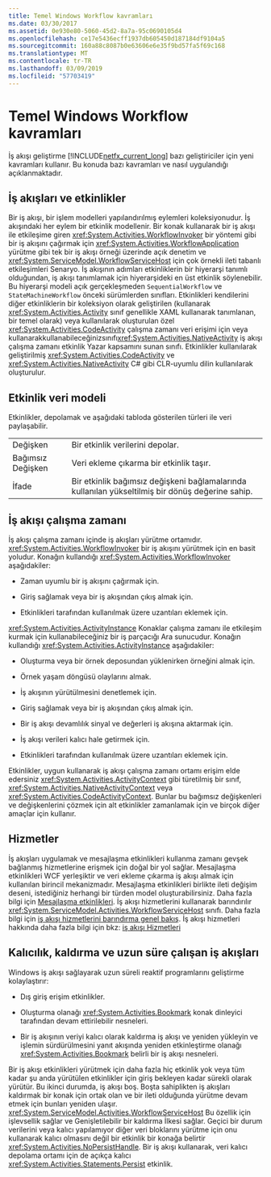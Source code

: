 ```yaml
---
title: Temel Windows Workflow kavramları
ms.date: 03/30/2017
ms.assetid: 0e930e80-5060-45d2-8a7a-95c0690105d4
ms.openlocfilehash: ce17e5436ecff1937db605450d187184df9104a5
ms.sourcegitcommit: 160a88c8087b0e63606e6e35f9bd57fa5f69c168
ms.translationtype: MT
ms.contentlocale: tr-TR
ms.lasthandoff: 03/09/2019
ms.locfileid: "57703419"
---
```

# <a name="fundamental-windows-workflow-concepts"></a>Temel Windows Workflow kavramları
İş akışı geliştirme [!INCLUDE[netfx_current_long](../../../includes/netfx-current-long-md.md)] bazı geliştiriciler için yeni kavramları kullanır. Bu konuda bazı kavramları ve nasıl uygulandığı açıklanmaktadır.  
  
## <a name="workflows-and-activities"></a>İş akışları ve etkinlikler  
 Bir iş akışı, bir işlem modelleri yapılandırılmış eylemleri koleksiyonudur. İş akışındaki her eylem bir etkinlik modellenir. Bir konak kullanarak bir iş akışı ile etkileşime giren <xref:System.Activities.WorkflowInvoker> bir yöntemi gibi bir iş akışını çağırmak için <xref:System.Activities.WorkflowApplication> yürütme gibi tek bir iş akışı örneği üzerinde açık denetim ve <xref:System.ServiceModel.WorkflowServiceHost> için çok örnekli ileti tabanlı etkileşimleri Senaryo. İş akışının adımları etkinliklerin bir hiyerarşi tanımlı olduğundan, iş akışı tanımlamak için hiyerarşideki en üst etkinlik söylenebilir. Bu hiyerarşi modeli açık gerçekleşmeden `SequentialWorkflow` ve `StateMachineWorkflow` önceki sürümlerden sınıfları. Etkinlikleri kendilerini diğer etkinliklerin bir koleksiyon olarak geliştirilen (kullanarak <xref:System.Activities.Activity> sınıf genellikle XAML kullanarak tanımlanan, bir temel olarak) veya kullanılarak oluşturulan özel <xref:System.Activities.CodeActivity> çalışma zamanı veri erişimi için veya kullanarakkullanabileceğinizsınıfı<xref:System.Activities.NativeActivity> iş akışı çalışma zamanı etkinlik Yazar kapsamını sunan sınıfı. Etkinlikler kullanılarak geliştirilmiş <xref:System.Activities.CodeActivity> ve <xref:System.Activities.NativeActivity> C# gibi CLR-uyumlu dilin kullanılarak oluşturulur.  
  
## <a name="activity-data-model"></a>Etkinlik veri modeli  
 Etkinlikler, depolamak ve aşağıdaki tabloda gösterilen türleri ile veri paylaşabilir.  
  
|||  
|-|-|  
|Değişken|Bir etkinlik verilerini depolar.|  
|Bağımsız Değişken|Veri ekleme çıkarma bir etkinlik taşır.|  
|İfade|Bir etkinlik bağımsız değişkeni bağlamalarında kullanılan yükseltilmiş bir dönüş değerine sahip.|  
  
## <a name="workflow-runtime"></a>İş akışı çalışma zamanı  
 İş akışı çalışma zamanı içinde iş akışları yürütme ortamıdır. <xref:System.Activities.WorkflowInvoker> bir iş akışını yürütmek için en basit yoludur. Konağın kullandığı <xref:System.Activities.WorkflowInvoker> aşağıdakiler:  
  
-   Zaman uyumlu bir iş akışını çağırmak için.  
  
-   Giriş sağlamak veya bir iş akışından çıkış almak için.  
  
-   Etkinlikleri tarafından kullanılmak üzere uzantıları eklemek için.  
  
 <xref:System.Activities.ActivityInstance> Konaklar çalışma zamanı ile etkileşim kurmak için kullanabileceğiniz bir iş parçacığı Ara sunucudur. Konağın kullandığı <xref:System.Activities.ActivityInstance> aşağıdakiler:  
  
-   Oluşturma veya bir örnek deposundan yüklenirken örneğini almak için.  
  
-   Örnek yaşam döngüsü olaylarını almak.  
  
-   İş akışının yürütülmesini denetlemek için.  
  
-   Giriş sağlamak veya bir iş akışından çıkış almak için.  
  
-   Bir iş akışı devamlılık sinyal ve değerleri iş akışına aktarmak için.  
  
-   İş akışı verileri kalıcı hale getirmek için.  
  
-   Etkinlikleri tarafından kullanılmak üzere uzantıları eklemek için.  
  
 Etkinlikler, uygun kullanarak iş akışı çalışma zamanı ortamı erişim elde edersiniz <xref:System.Activities.ActivityContext> gibi türetilmiş bir sınıf, <xref:System.Activities.NativeActivityContext> veya <xref:System.Activities.CodeActivityContext>. Bunlar bu bağımsız değişkenleri ve değişkenlerini çözmek için alt etkinlikler zamanlamak için ve birçok diğer amaçlar için kullanır.  
  
## <a name="services"></a>Hizmetler  
 İş akışları uygulamak ve mesajlaşma etkinlikleri kullanma zamanı gevşek bağlanmış hizmetlerine erişmek için doğal bir yol sağlar. Mesajlaşma etkinlikleri WCF yerleşiktir ve veri ekleme çıkarma iş akışı almak için kullanılan birincil mekanizmadır. Mesajlaşma etkinlikleri birlikte ileti değişim deseni, istediğiniz herhangi bir türden model oluşturabilirsiniz. Daha fazla bilgi için [Mesajlaşma etkinlikleri](../wcf/feature-details/messaging-activities.md). İş akışı hizmetlerini kullanarak barındırılır <xref:System.ServiceModel.Activities.WorkflowServiceHost> sınıfı. Daha fazla bilgi için [iş akışı hizmetlerini barındırma genel bakış](../wcf/feature-details/hosting-workflow-services-overview.md). İş akışı hizmetleri hakkında daha fazla bilgi için bkz: [iş akışı Hizmetleri](../wcf/feature-details/workflow-services.md)  
  
## <a name="persistence-unloading-and-long-running-workflows"></a>Kalıcılık, kaldırma ve uzun süre çalışan iş akışları  
 Windows iş akışı sağlayarak uzun süreli reaktif programlarını geliştirme kolaylaştırır:  
  
-   Dış giriş erişim etkinlikler.  
  
-   Oluşturma olanağı <xref:System.Activities.Bookmark> konak dinleyici tarafından devam ettirilebilir nesneleri.  
  
-   Bir iş akışının veriyi kalıcı olarak kaldırma iş akışı ve yeniden yükleyin ve işlemin sürdürülmesini yanıt akışında yeniden etkinleştirme olanağı <xref:System.Activities.Bookmark> belirli bir iş akışı nesneleri.  
  
 Bir iş akışı etkinlikleri yürütmek için daha fazla hiç etkinlik yok veya tüm kadar şu anda yürütülen etkinlikler için giriş bekleyen kadar sürekli olarak yürütür. Bu ikinci durumda, iş akışı boş. Boşta sahiplikten iş akışları kaldırmak bir konak için ortak olan ve bir ileti olduğunda yürütme devam etmek için bunları yeniden ulaşır. <xref:System.ServiceModel.Activities.WorkflowServiceHost> Bu özellik için işlevsellik sağlar ve Genişletilebilir bir kaldırma İlkesi sağlar. Geçici bir durum verilerini veya kalıcı yapılamıyor diğer veri bloklarını yürütme için onu kullanarak kalıcı olmasını değil bir etkinlik bir konağa belirtir <xref:System.Activities.NoPersistHandle>. Bir iş akışı kullanarak, veri kalıcı depolama ortamı için de açıkça kalıcı <xref:System.Activities.Statements.Persist> etkinlik.
